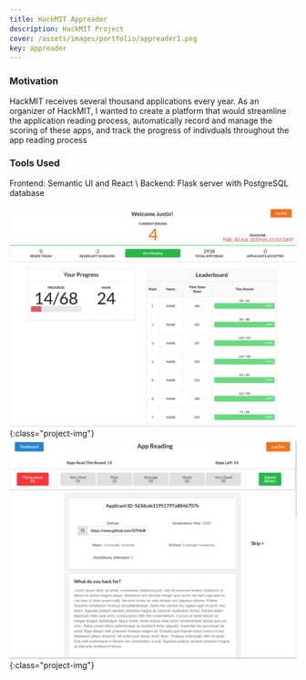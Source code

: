 ```yaml
---
title: HackMIT Appreader
description: HackMIT Project
cover: /assets/images/portfolio/appreader1.png
key: appreader
---
```

### Motivation
HackMIT receives several thousand applications every year. As an organizer of HackMIT, I wanted to create a platform that would streamline the application reading process, automatically record and manage the scoring of these apps, and track the progress of indivduals throughout the app reading process

### Tools Used
Frontend: Semantic UI and React \\
Backend: Flask server with PostgreSQL database

![example1](/assets/images/portfolio/appreader2.png){:class="project-img"}
![example2](/assets/images/portfolio/appreader1.png){:class="project-img"}